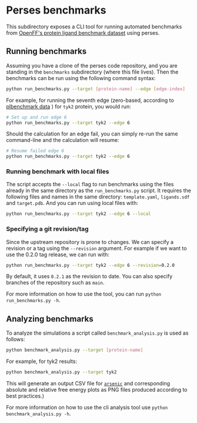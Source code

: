 # Perses benchmarks

This subdirectory exposes a CLI tool for running automated benchmarks from
[OpenFF's protein ligand benchmark dataset](https://github.com/openforcefield/protein-ligand-benchmark) using perses.

## Running benchmarks

Assuming you have a clone of the perses code repository, and you are standing in the `benchmarks` subdirectory
(where this file lives). Then the benchmarks can be run using the following command syntax:
```bash
python run_benchmarks.py --target [protein-name] --edge [edge-index]
```

For example, for running the seventh edge (zero-based, according to [plbenchmark data](https://github.com/openforcefield/protein-ligand-benchmark) )
for `tyk2` protein, you would run:
```bash
# Set up and run edge 6
python run_benchmarks.py --target tyk2 --edge 6
```
Should the calculation for an edge fail, you can simply re-run the same command-line and the calculation will resume:
```bash
# Resume failed edge 6
python run_benchmarks.py --target tyk2 --edge 6
```

### Running benchmark with local files
The script accepts the `--local` flag to run benchmarks using the files already in the same directory as the 
`run_benchmarks.py` script. It requires the following files and names in the same directory: `template.yaml`, 
`ligands.sdf` and `target.pdb`. And you can run using local files with:
```bash
python run_benchmarks.py --target tyk2 --edge 6 --local
```

### Specifying a git revision/tag
Since the upstream repository is prone to changes. We can specify a revision or a tag using the `--revision` argument.
For example if we want to use the 0.2.0 tag release, we can run with:
```bash
python run_benchmarks.py --target tyk2 --edge 6 --revision=0.2.0
```
By default, it uses `0.2.1` as the revision to date. You can also specify branches of the repository such as `main`.

For more information on how to use the tool, you can run `python run_benchmarks.py -h`.

## Analyzing benchmarks

To analyze the simulations a script called `benchmark_analysis.py` is used as follows:
```bash
python benchmark_analysis.py --target [protein-name]
```

For example, for tyk2 results:
```bash
python benchmark_analysis.py --target tyk2
```
This will generate an output CSV file for [`arsenic`](https://github.com/openforcefield/arsenic) and corresponding 
absolute and relative free energy plots as PNG files produced according to best practices.)

For more information on how to use the cli analysis tool use `python benchmark_analysis.py -h`.
